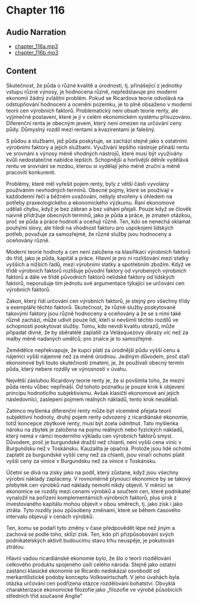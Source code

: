 # Chapter 116

## Audio Narration

- [chapter_116a.mp3](../5-audio-chunks-espeak/chapter_116a.mp3)
- [chapter_116b.mp3](../5-audio-chunks-espeak/chapter_116b.mp3)

## Content

<!-- Source: ESPEAK_AUDIO-chapter_116a-OPTIMIZED.md -->

Skutečnost, že půda o různé kvalitě a úrodnosti, tj. přinášející z jednotky vstupu různé výnosy, je hodnocena různě, nepředstavuje pro moderní ekonomii žádný zvláštní problém. Pokud se Ricardova teorie odvolává na odstupňování hodnocení a ocenění pozemku, je to plně obsaženo v moderní teorii cen výrobních faktorů. Problematický není obsah teorie renty, ale výjimečné postavení, které je jí v celém ekonomickém systému přisuzováno. Diferenční renta je obecným jevem, který není omezen na určování ceny půdy. Důmyslný rozdíl mezi rentami a kvazirentami je falešný.

S půdou a službami, jež půda poskytuje, se zachází stejně jako s ostatními výrobními faktory a jejich službami. Využívání lepšího nástroje přináší rentu ve srovnání s výnosy méně vhodných nástrojů, které musí být využívány kvůli nedostatečné nabídce lepších. Schopnější a horlivější dělník vydělává rentu ve srovnání se mzdou, kterou si vydělají jeho méně zruční a méně pracovití konkurenti.

Problémy, které měl vyřešit pojem renty, byly z větší části vyvolány používáním nevhodných termínů. Obecné pojmy, které se používají v každodenní řeči a běžném uvažování, nebyly stvořeny s ohledem na potřeby praxeologického a ekonomického výzkumu. Raní ekonomové udělali chybu, když je bez zábran a bez váhání přejali. Pouze když se člověk naivně přidržuje obecných termínů, jako je půda a práce, je zmaten otázkou, proč se půda a práce hodnotí a oceňují různě. Ten, kdo se nenechá oklamat pouhými slovy, ale hledí na vhodnost faktoru pro uspokojení lidských potřeb, považuje za samozřejmé, že různé služby jsou hodnoceny a oceňovány různě.

Moderní teorie hodnoty a cen není založena na klasifikaci výrobních faktorů do tříd, jako je půda, kapitál a práce. Hlavní je pro ni rozlišování mezi statky vyšších a nižších řádů, mezi výrobními statky a spotřebním zbožím. Když ve třídě výrobních faktorů rozlišuje původní faktory od vyrobených výrobních faktorů a dále ve třídě původních faktorů nelidské faktory od lidských faktorů, neporušuje tím jednotu své argumentace týkající se určování cen výrobních faktorů.

Zákon, který řídí určování cen výrobních faktorů, je stejný pro všechny třídy a exempláře těchto faktorů. Skutečnost, že různé služby poskytované takovými faktory jsou různě hodnoceny a oceňovány a že se s nimi také různě zachází, může udivit pouze lidi, kteří si nevšimli těchto rozdílů ve schopnosti poskytovat služby. Tomu, kdo nevidí kvalitu obrazů, může připadat divné, že by sběratelé zaplatili za Velásquezovy obrazy víc než za malby méně nadaných umělců; pro znalce je to samozřejmé.

Zemědělce nepřekvapuje, že kupci platí za úrodnější půdu vyšší cenu a nájemci vyšší nájemné než za méně úrodnou. Jediným důvodem, proč staří ekonomové byli touto skutečností zmateni, je, že používali obecný termín půda, který nebere rozdíly ve výnosnosti v úvahu.

Největší zásluhou Ricardovy teorie renty je, že si povšimla toho, že mezní půda rentu vůbec nepřináší. Od tohoto poznatku je pouze krok k objevení principu hodnotícího subjektivismu. Avšak klasičtí ekonomové ani jejich následovníci, zaslepeni pojmem reálných nákladů, tento krok neudělali.

Zatímco myšlenka diferenční renty může být víceméně přejata teorií subjektivní hodnoty, druhý pojem renty odvozený z ricardiánské ekonomie, totiž koncepce zbytkové renty, musí být zcela odmítnut. Tato myšlenka nároku na zbytek je založena na pojmu reálných nebo fyzických nákladů, který nemá v rámci moderního výkladu cen výrobních faktorů smysl. Důvodem, proč je burgundské dražší než chianti, není vyšší cena vinic v Burgundsku než v Toskánsku. Kauzalita je opačná. Protože jsou lidé ochotni zaplatit za burgundské vyšší ceny než za chianti, jsou vinaři ochotni platit vyšší ceny za vinice v Burgundsku než za vinice v Toskánsku.

Účetní se dívá na zisky jako na podíl, který zůstane, když jsou všechny výrobní náklady zaplaceny. V rovnoměrně plynoucí ekonomice by se takový přebytek cen výrobků nad náklady nemohl nikdy objevit. V měnící se ekonomice se rozdíly mezi cenami výrobků a součtem cen, které podnikatel vynaložil na pořízení komplementárních výrobních faktorů, plus úrok z investovaného kapitálu mohou objevit v obou směrech, tj. jako zisk i jako ztráta. Tyto rozdíly jsou způsobeny změnami, které se během časového intervalu objevují v cenách výrobků.

Ten, komu se podaří tyto změny v čase předpovědět lépe než jiným a zachová se podle toho, sklízí zisk. Ten, kdo při přizpůsobování svých podnikatelských aktivit budoucímu stavu trhu neuspěje, je pokutován ztrátou.

<!-- Source: ESPEAK_AUDIO-chapter_116b-OPTIMIZED.md -->

Hlavní vadou ricardiánské ekonomie bylo, že šlo o teorii rozdělování celkového produktu spojeného úsilí celého národa. Stejně jako ostatní zastánci klasické ekonomie se Ricardo nedokázal osvobodit od merkantilistické podoby konceptu Volkswirtschaft. V jeho úvahách byla otázka určování cen podřízena otázce rozdělování bohatství. Obvyklá charakterizace ekonomické filozofie jako „filozofie ve výrobě působících středních tříd současné Anglie"

